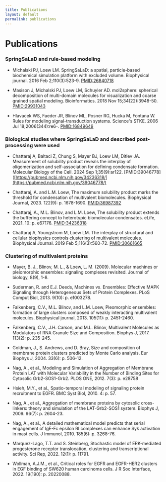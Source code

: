 ```yaml
---
title: Publications
layout: default
permalink: publications
---
```

# Publications

<!-- **If you find MolClustPy useful, please cite** 
* Chattaraj, A., I. Nalagandla, L. M. Loew and M. L. Blinov, MolClustPy: A Python Package to Characterize Multivalent Biomolecular Clusters. Bioinformatics, 2023: p. btad385. [Publication Link](https://academic.oup.com/bioinformatics/article/39/6/btad385/7199581)
-->

### SpringSaLaD and rule-based modeling

* Michalski PJ, Loew LM. SpringSaLaD: a spatial, particle-based biochemical simulation platform with excluded volume. Biophysical journal. 2016 Feb 2;110(3):523-9. [PMID:26840718](https://pubmed.ncbi.nlm.nih.gov/26840718/)
  
* Masison J, Michalski PJ, Loew LM, Schuyler AD. mol2sphere: spherical decomposition of multi-domain molecules for visualization and coarse grained spatial modeling. Bioinformatics. 2018 Nov 15;34(22):3948-50. [PMID:29931043](https://pubmed.ncbi.nlm.nih.gov/29931043/)

* Hlavacek WS, Faeder JR, Blinov ML, Posner RG, Hucka M, Fontana W. Rules for modeling signal-transduction systems. Science's STKE. 2006 Jul 18;2006(344):re6-. [PMID:16849649](https://pubmed.ncbi.nlm.nih.gov/16849649/)
  

### Biological studies where SpringSaLaD and described post-processing were used

* Chattaraj A, Baltaci Z, Chung S, Mayer BJ, Loew LM, Ditlev JA. Measurement of solubility product reveals the interplay of oligomerization and self-association for defining condensate formation. Molecular Biology of the Cell. 2024 Sep 1;35(9):ar122. [PMID:39046778]([https://pubmed.ncbi.nlm.nih.gov/34236318/](https://pubmed.ncbi.nlm.nih.gov/39046778/)

* Chattaraj, A. and L.M. Loew, The maximum solubility product marks the threshold for condensation of multivalent biomolecules. Biophysical Journal, 2023. 122(9): p. 1678-1690. [PMID:36987392](https://pubmed.ncbi.nlm.nih.gov/36987392/)

* Chattaraj, A., M.L. Blinov, and L.M. Loew, The solubility product extends the buffering concept to heterotypic biomolecular condensates. eLife, 2021. 10: p. e67176. [PMID:34236318](https://pubmed.ncbi.nlm.nih.gov/34236318/)

* Chattaraj A, Youngstrom M, Loew LM. The interplay of structural and cellular biophysics controls clustering of multivalent molecules. Biophysical Journal. 2019 Feb 5;116(3):560-72. [PMID:30661665](https://pubmed.ncbi.nlm.nih.gov/30661665/)


### Clustering of multivalent proteins 

* Mayer, B. J., Blinov, M. L., & Loew, L. M. (2009). Molecular machines or pleiomorphic ensembles: signaling complexes revisited. Journal of biology, 8(9), 1-8. 

* Suderman, R. and E.J. Deeds, Machines vs. Ensembles: Effective MAPK Signaling through Heterogeneous Sets of Protein Complexes. PLoS Comput Biol, 2013. 9(10): p. e1003278. 

* Falkenberg, C.V., M.L. Blinov, and L.M. Loew, Pleomorphic ensembles: formation of large clusters composed of weakly interacting multivalent molecules. Biophysical journal, 2013. 105(11): p. 2451-2460.

* Falkenberg, C.V., J.H. Carson, and M.L. Blinov, Multivalent Molecules as Modulators of RNA Granule Size and Composition. Biophys J, 2017. 113(2): p. 235-245.

* Goldman, J., S. Andrews, and D. Bray, Size and composition of membrane protein clusters predicted by Monte Carlo analysis. Eur Biophys J, 2004. 33(6): p. 506-12.

* Nag, A., et al., Modeling and Simulation of Aggregation of Membrane Protein LAT with Molecular Variability in the Number of Binding Sites for Cytosolic Grb2-SOS1-Grb2. PLOS ONE, 2012. 7(3): p. e28758

* Hsieh, M.Y., et al., Spatio-temporal modeling of signaling protein recruitment to EGFR. BMC Syst Biol, 2010. 4: p. 57.

* Nag, A., et al., Aggregation of membrane proteins by cytosolic cross-linkers: theory and simulation of the LAT-Grb2-SOS1 system. Biophys J, 2009. 96(7): p. 2604-23.

* Nag, A., et al., A detailed mathematical model predicts that serial engagement of IgE-Fc epsilon RI complexes can enhance Syk activation in mast cells. J Immunol, 2010. 185(6): p. 3268-76.

* Marquez-Lago, T.T. and S. Steinberg, Stochastic model of ERK-mediated progesterone receptor translocation, clustering and transcriptional activity. Sci Rep, 2022. 12(1): p. 11791.

* Wollman, A.J.M., et al., Critical roles for EGFR and EGFR-HER2 clusters in EGF binding of SW620 human carcinoma cells. J R Soc Interface, 2022. 19(190): p. 20220088.

